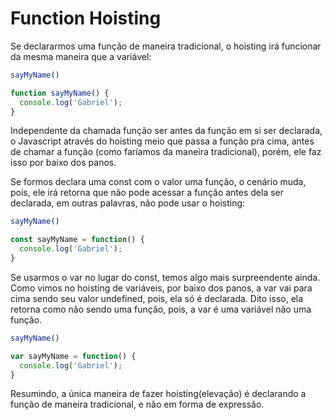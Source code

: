 # Function Hoisting

Se declararmos uma função de maneira tradicional, o hoisting irá funcionar da mesma maneira que a variável:

```Javascript
sayMyName()

function sayMyName() {
  console.log('Gabriel'); 
}
```

Independente da chamada função ser antes da função em si ser declarada, o Javascript através do hoisting meio que passa a função pra cima, antes de chamar a função (como faríamos da maneira tradicional), porém, ele faz isso por baixo dos panos.

Se formos declara uma const com o valor uma função, o cenário muda, pois, ele irá retorna que não pode acessar a função antes dela ser declarada, em outras palavras, não pode usar o hoisting:


```Javascript
sayMyName()

const sayMyName = function() {
  console.log('Gabriel'); 
}
```

Se usarmos o var no lugar do const, temos algo mais surpreendente ainda. Como vimos no hoisting de variáveis, por baixo dos panos, a var vai para cima sendo seu valor undefined, pois, ela só é declarada. Dito isso, ela retorna como não sendo uma função, pois, a var é uma variável não uma função.

```Javascript
sayMyName()

var sayMyName = function() {
  console.log('Gabriel'); 
}
```

Resumindo, a única maneira de fazer hoisting(elevação) é declarando a função de maneira tradicional, e não em forma de expressão. 